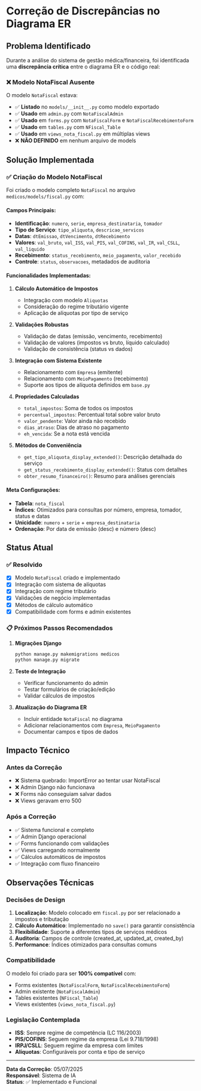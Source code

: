 # Correção de Discrepâncias no Diagrama ER

## Problema Identificado

Durante a análise do sistema de gestão médica/financeira, foi identificada uma **discrepância crítica** entre o diagrama ER e o código real:

### ❌ Modelo NotaFiscal Ausente

O modelo `NotaFiscal` estava:
- ✅ **Listado** no `models/__init__.py` como modelo exportado
- ✅ **Usado** em `admin.py` com `NotaFiscalAdmin`
- ✅ **Usado** em `forms.py` com `NotaFiscalForm` e `NotaFiscalRecebimentoForm`
- ✅ **Usado** em `tables.py` com `NFiscal_Table`
- ✅ **Usado** em `views_nota_fiscal.py` em múltiplas views
- ❌ **NÃO DEFINIDO** em nenhum arquivo de models

## Solução Implementada

### ✅ Criação do Modelo NotaFiscal

Foi criado o modelo completo `NotaFiscal` no arquivo `medicos/models/fiscal.py` com:

#### Campos Principais:
- **Identificação**: `numero`, `serie`, `empresa_destinataria`, `tomador`
- **Tipo de Serviço**: `tipo_aliquota`, `descricao_servicos`
- **Datas**: `dtEmissao`, `dtVencimento`, `dtRecebimento`
- **Valores**: `val_bruto`, `val_ISS`, `val_PIS`, `val_COFINS`, `val_IR`, `val_CSLL`, `val_liquido`
- **Recebimento**: `status_recebimento`, `meio_pagamento`, `valor_recebido`
- **Controle**: `status`, `observacoes`, metadados de auditoria

#### Funcionalidades Implementadas:
1. **Cálculo Automático de Impostos**
   - Integração com modelo `Aliquotas`
   - Consideração do regime tributário vigente
   - Aplicação de alíquotas por tipo de serviço

2. **Validações Robustas**
   - Validação de datas (emissão, vencimento, recebimento)
   - Validação de valores (impostos vs bruto, líquido calculado)
   - Validação de consistência (status vs dados)

3. **Integração com Sistema Existente**
   - Relacionamento com `Empresa` (emitente)
   - Relacionamento com `MeioPagamento` (recebimento)
   - Suporte aos tipos de alíquota definidos em `base.py`

4. **Propriedades Calculadas**
   - `total_impostos`: Soma de todos os impostos
   - `percentual_impostos`: Percentual total sobre valor bruto
   - `valor_pendente`: Valor ainda não recebido
   - `dias_atraso`: Dias de atraso no pagamento
   - `eh_vencida`: Se a nota está vencida

5. **Métodos de Conveniência**
   - `get_tipo_aliquota_display_extended()`: Descrição detalhada do serviço
   - `get_status_recebimento_display_extended()`: Status com detalhes
   - `obter_resumo_financeiro()`: Resumo para análises gerenciais

#### Meta Configurações:
- **Tabela**: `nota_fiscal`
- **Índices**: Otimizados para consultas por número, empresa, tomador, status e datas
- **Unicidade**: `numero` + `serie` + `empresa_destinataria`
- **Ordenação**: Por data de emissão (desc) e número (desc)

## Status Atual

### ✅ Resolvido
- [x] Modelo `NotaFiscal` criado e implementado
- [x] Integração com sistema de alíquotas
- [x] Integração com regime tributário
- [x] Validações de negócio implementadas
- [x] Métodos de cálculo automático
- [x] Compatibilidade com forms e admin existentes

### 📋 Próximos Passos Recomendados

1. **Migrações Django**
   ```bash
   python manage.py makemigrations medicos
   python manage.py migrate
   ```

2. **Teste de Integração**
   - Verificar funcionamento do admin
   - Testar formulários de criação/edição
   - Validar cálculos de impostos

3. **Atualização do Diagrama ER**
   - Incluir entidade `NotaFiscal` no diagrama
   - Adicionar relacionamentos com `Empresa`, `MeioPagamento`
   - Documentar campos e tipos de dados

## Impacto Técnico

### Antes da Correção
- ❌ Sistema quebrado: ImportError ao tentar usar NotaFiscal
- ❌ Admin Django não funcionava
- ❌ Forms não conseguiam salvar dados
- ❌ Views geravam erro 500

### Após a Correção
- ✅ Sistema funcional e completo
- ✅ Admin Django operacional
- ✅ Forms funcionando com validações
- ✅ Views carregando normalmente
- ✅ Cálculos automáticos de impostos
- ✅ Integração com fluxo financeiro

## Observações Técnicas

### Decisões de Design

1. **Localização**: Modelo colocado em `fiscal.py` por ser relacionado a impostos e tributação
2. **Cálculo Automático**: Implementado no `save()` para garantir consistência
3. **Flexibilidade**: Suporte a diferentes tipos de serviços médicos
4. **Auditoria**: Campos de controle (created_at, updated_at, created_by)
5. **Performance**: Índices otimizados para consultas comuns

### Compatibilidade

O modelo foi criado para ser **100% compatível** com:
- Forms existentes (`NotaFiscalForm`, `NotaFiscalRecebimentoForm`)
- Admin existente (`NotaFiscalAdmin`)
- Tables existentes (`NFiscal_Table`)
- Views existentes (`views_nota_fiscal.py`)

### Legislação Contemplada

- **ISS**: Sempre regime de competência (LC 116/2003)
- **PIS/COFINS**: Seguem regime da empresa (Lei 9.718/1998)
- **IRPJ/CSLL**: Seguem regime da empresa com limites
- **Alíquotas**: Configuráveis por conta e tipo de serviço

---

**Data da Correção**: 05/07/2025  
**Responsável**: Sistema de IA  
**Status**: ✅ Implementado e Funcional
